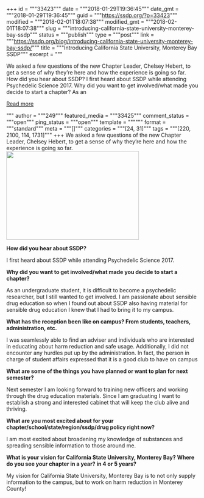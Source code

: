 +++
id = """33423"""
date = """2018-01-29T19:36:45"""
date_gmt = """2018-01-29T19:36:45"""
guid = """https://ssdp.org/?p=33423"""
modified = """2018-02-01T18:07:38"""
modified_gmt = """2018-02-01T18:07:38"""
slug = """introducing-california-state-university-monterey-bay-ssdp"""
status = """publish"""
type = """post"""
link = """https://ssdp.org/blog/introducing-california-state-university-monterey-bay-ssdp/"""
title = """Introducing California State University, Monterey Bay SSDP"""
excerpt = """<p>We asked a few questions of the new Chapter Leader, Chelsey Hebert, to get a sense of why they’re here and how the experience is going so far. How did you hear about SSDP? I first heard about SSDP while attending Psychedelic Science 2017. Why did you want to get involved/what made you decide to start a chapter? As an</p>
<div class="h10"></div>
<p><a class="more-link2 flat" href="https://ssdp.org/blog/introducing-california-state-university-monterey-bay-ssdp/">Read more</a></p>
"""
author = """249"""
featured_media = """33425"""
comment_status = """open"""
ping_status = """open"""
template = """"""
format = """standard"""
meta = """[]"""
categories = """[24, 31]"""
tags = """[220, 2100, 114, 1731]"""
+++
<span style="font-weight: 400;">We asked a few questions of the new Chapter Leader, </span><span style="font-weight: 400;">Chelsey Hebert, to get a sense of why they’re here and how the experience is going so far.</span>

<img class="wp-image-33424 alignleft" src="https://ssdp.org/wp-content/uploads/2018/01/SRS4-054-1.jpg" alt="" width="348" height="232" srcset="https://ssdp.org/wp-content/uploads/2018/01/SRS4-054-1.jpg 5184w, https://ssdp.org/wp-content/uploads/2018/01/SRS4-054-1-768x512.jpg 768w" sizes="(max-width: 348px) 100vw, 348px" />

<strong>How did you hear about SSDP? </strong>

<span style="font-weight: 400;">I first heard about SSDP while attending Psychedelic Science 2017. </span>

<strong>Why did you want to get involved/what made you decide to start a chapter? </strong>

<span style="font-weight: 400;">As an undergraduate student, it is difficult to become a psychedelic researcher, but I still wanted to get involved. I am passionate about sensible drug education so when I found out about SSDP also having material for sensible drug education I knew that I had to bring it to my campus.</span>

<strong>What has the reception been like on campus? From students, teachers, administration, etc. </strong>

<span style="font-weight: 400;">I was seamlessly able to find an adviser and individuals who are interested in educating about harm reduction and safe usage. Additionally, I did not encounter any hurdles put up by the administration. In fact, the person in charge of student affairs expressed that it is a good club to have on campus</span>

<strong>What are some of the things you have planned or want to plan for next semester? </strong>

<span style="font-weight: 400;">Next semester I am looking forward to training new officers and working through the drug education materials. Since I am graduating I want to establish a strong and interested cabinet that will keep the club alive and thriving.</span>

<strong>What are you most excited about for your chapter/school/state/region/ssdp/drug policy right now?</strong>

<span style="font-weight: 400;">I am most excited about broadening my knowledge of substances and spreading sensible information to those around me.</span>

<strong>What is your vision for California State University, Monterey Bay? Where do you see your chapter in a year? in 4 or 5 years?</strong>

<span style="font-weight: 400;">My vision for California State University, Monterey Bay is to not only supply information to the campus, but to work on harm reduction in Monterey County!</span>
